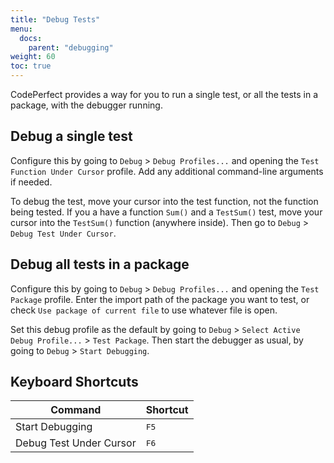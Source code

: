 ```yaml
---
title: "Debug Tests"
menu:
  docs:
    parent: "debugging"
weight: 60
toc: true
---
```


CodePerfect provides a way for you to run a single test, or all the tests in a
package, with the debugger running.

## Debug a single test

Configure this by going to `Debug` &gt; `Debug Profiles...` and opening the `Test Function Under Cursor`
profile. Add any additional command-line arguments if needed.

To debug the test, move your cursor into the test function, not the function
being tested. If you a have a function `Sum()` and a `TestSum()` test, move
your cursor into the `TestSum()` function (anywhere inside). Then go to
`Debug` &gt; `Debug Test Under Cursor`.

## Debug all tests in a package

Configure this by going to `Debug` &gt; `Debug Profiles...` and opening the `Test Package` profile. Enter the
import path of the package you want to test, or check `Use package of current file` to use whatever file is open.

Set this debug profile as the default by going to `Debug` &gt;
`Select Active Debug Profile...` &gt; `Test Package`.
Then start the debugger as usual, by going to `Debug` &gt;
`Start Debugging`.

## Keyboard Shortcuts

| Command                 | Shortcut      |
| ----------------------- | ------------- |
| Start Debugging         | <kbd>F5</kbd> |
| Debug Test Under Cursor | <kbd>F6</kbd> |
